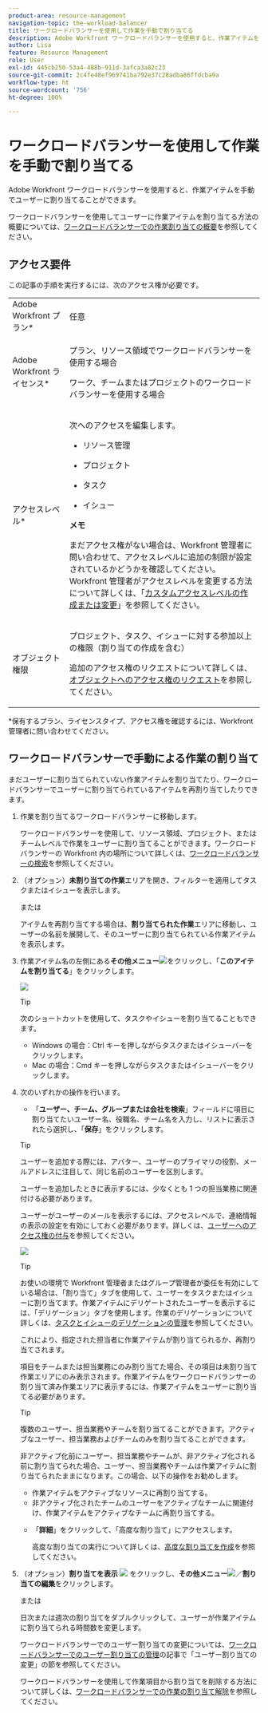 ```yaml
---
product-area: resource-management
navigation-topic: the-workload-balancer
title: ワークロードバランサーを使用して作業を手動で割り当てる
description: Adobe Workfront ワークロードバランサーを使用すると、作業アイテムを手動でユーザーに割り当てることができます。
author: Lisa
feature: Resource Management
role: User
exl-id: 445cb250-53a4-488b-911d-3afca3a02c23
source-git-commit: 2c4fe48ef969741ba792e37c28adba86ffdcba9a
workflow-type: ht
source-wordcount: '756'
ht-degree: 100%

---
```


# ワークロードバランサーを使用して作業を手動で割り当てる

Adobe Workfront ワークロードバランサーを使用すると、作業アイテムを手動でユーザーに割り当てることができます。

ワークロードバランサーを使用してユーザーに作業アイテムを割り当てる方法の概要については、[ワークロードバランサーでの作業割り当ての概要](../../resource-mgmt/workload-balancer/assign-work-in-workload-balancer.md)を参照してください。

## アクセス要件

この記事の手順を実行するには、次のアクセス権が必要です。

<table style="table-layout:auto"> 
 <col> 
 <col> 
 <tbody> 
  <tr> 
   <td role="rowheader">Adobe Workfront プラン*</td> 
   <td> <p>任意 </p> </td> 
  </tr> 
  <tr> 
   <td role="rowheader">Adobe Workfront ライセンス*</td> 
   <td> <p>プラン、リソース領域でワークロードバランサーを使用する場合</p>
   <p>ワーク、チームまたはプロジェクトのワークロードバランサーを使用する場合</p>
 </td> 
  </tr> 
  <tr> 
   <td role="rowheader">アクセスレベル*</td> 
   <td> <p>次へのアクセスを編集します。</p> 
    <ul> 
     <li> <p>リソース管理</p> </li> 
     <li> <p>プロジェクト</p> </li> 
     <li> <p>タスク</p> </li> 
     <li> <p>イシュー</p> </li> 
    </ul> <p><b>メモ</b>

まだアクセス権がない場合は、Workfront 管理者に問い合わせて、アクセスレベルに追加の制限が設定されているかどうかを確認してください。Workfront 管理者がアクセスレベルを変更する方法について詳しくは、「<a href="../../administration-and-setup/add-users/configure-and-grant-access/create-modify-access-levels.md" class="MCXref xref">カスタムアクセスレベルの作成または変更</a>」を参照してください。</p> </td>
</tr> 
  <tr> 
   <td role="rowheader">オブジェクト権限</td> 
   <td> <p>プロジェクト、タスク、イシューに対する参加以上の権限（割り当ての作成を含む）</p> <p>追加のアクセス権のリクエストについて詳しくは、<a href="../../workfront-basics/grant-and-request-access-to-objects/request-access.md" class="MCXref xref">オブジェクトへのアクセス権のリクエスト</a>を参照してください。</p> </td> 
  </tr> 
 </tbody> 
</table>

&#42;保有するプラン、ライセンスタイプ、アクセス権を確認するには、Workfront 管理者に問い合わせてください。

## ワークロードバランサーで手動による作業の割り当て

まだユーザーに割り当てられていない作業アイテムを割り当てたり、ワークロードバランサーでユーザーに割り当てられているアイテムを再割り当てしたりできます。

1. 作業を割り当てるワークロードバランサーに移動します。

   ワークロードバランサーを使用して、リソース領域、プロジェクト、またはチームレベルで作業をユーザーに割り当てることができます。ワークロードバランサーの Workfront 内の場所について詳しくは、[ワークロードバランサーの検索](../../resource-mgmt/workload-balancer/locate-workload-balancer.md)を参照してください。

1. （オプション）**未割り当ての作業**&#x200B;エリアを開き、フィルターを適用してタスクまたはイシューを表示します。

   または

   アイテムを再割り当てする場合は、**割り当てられた作業**&#x200B;エリアに移動し、ユーザーの名前を展開して、そのユーザーに割り当てられている作業アイテムを表示します。

1. 作業アイテム名の左側にある&#x200B;**その他メニュー**![](assets/qs-more-menu.png)をクリックし、「**このアイテムを割り当てる**」をクリックします。

   ![](assets/assign-this-to-link-from-task-wb-nwe-350x104.png)

   >[!TIP]
   >
   >次のショートカットを使用して、タスクやイシューを割り当てることもできます。
   >
   >* Windows の場合：Ctrl キーを押しながらタスクまたはイシューバーをクリックします。
   >* Mac の場合：Cmd キーを押しながらタスクまたはイシューバーをクリックします。

1. 次のいずれかの操作を行います。

   * 「**ユーザー、チーム、グループまたは会社を検索**」フィールドに項目に割り当てたいユーザー名、役職名、チーム名を入力し、リストに表示されたら選択し、「**保存**」をクリックします。

   >[!TIP]
   >
   >ユーザーを追加する際には、アバター、ユーザーのプライマリの役割、メールアドレスに注目して、同じ名前のユーザーを区別します。
   >
   >ユーザーを追加したときに表示するには、少なくとも 1 つの担当業務に関連付ける必要があります。
   >
   > ユーザーがユーザーのメールを表示するには、アクセスレベルで、連絡情報の表示の設定を有効にしておく必要があります。詳しくは、[ユーザーへのアクセス権の付与](../../administration-and-setup/add-users/configure-and-grant-access/grant-access-other-users.md)を参照してください。


   ![](assets/assignments-box-with-advanced-assignments-delegations-wb.png)

   >[!TIP]
   >
   > お使いの環境で Workfront 管理者またはグループ管理者が委任を有効にしている場合は、「割り当て」タブを使用して、ユーザーをタスクまたはイシューに割り当てます。作業アイテムにデリゲートされたユーザーを表示するには、「デリゲーション」タブを使用します。作業のデリゲーションについて詳しくは、[タスクとイシューのデリゲーションの管理](../../manage-work/delegate-work/how-to-delegate-work.md)を参照してください。


   これにより、指定された担当者に作業アイテムが割り当てられるか、再割り当てされます。

   項目をチームまたは担当業務にのみ割り当てた場合、その項目は未割り当て作業エリアにのみ表示されます。作業アイテムをワークロードバランサーの割り当て済み作業エリアに表示するには、作業アイテムをユーザーに割り当てる必要があります。

   >[!TIP]
   >
   >複数のユーザー、担当業務やチームを割り当てることができます。アクティブなユーザー、担当業務およびチームのみを割り当てることができます。
   >
   >
   >非アクティブ化前にユーザー、担当業務やチームが、非アクティブ化される前に割り当てられた場合、ユーザー、担当業務やチームは作業アイテムに割り当てられたままになります。この場合、以下の操作をお勧めします。
   >
   >   
   >   
   >   * 作業アイテムをアクティブなリソースに再割り当てする。
   >   * 非アクティブ化されたチームのユーザーをアクティブなチームに関連付け、作業アイテムをアクティブなチームに再割り当てする。
   >   
   >

   * 「**詳細**」をクリックして、「高度な割り当て」にアクセスします。

     高度な割り当ての実行について詳しくは、[高度な割り当てを作成](../../manage-work/tasks/assign-tasks/create-advanced-assignments.md)を参照してください。

1. （オプション）**割り当てを表示** ![](assets/show-allocations-icon-small.png) をクリックし、**その他メニュー**![](assets/qs-more-menu.png)／**割り当ての編集**&#x200B;をクリックします。

   または

   日次または週次の割り当てをダブルクリックして、ユーザーが作業アイテムに割り当てられる時間数を変更します。

   ワークロードバランサーでのユーザー割り当ての変更については、[ワークロードバランサーでのユーザー割り当ての管理](../../resource-mgmt/workload-balancer/manage-user-allocations-workload-balancer.md)の記事で「ユーザー割り当ての変更」の節を参照してください。

   ワークロードバランサーを使用して作業項目から割り当てを削除する方法について詳しくは、[ワークロードバランサーでの作業の割り当て解除](../../resource-mgmt/workload-balancer/unassign-work-in-workload-balancer.md)を参照してください。

    
